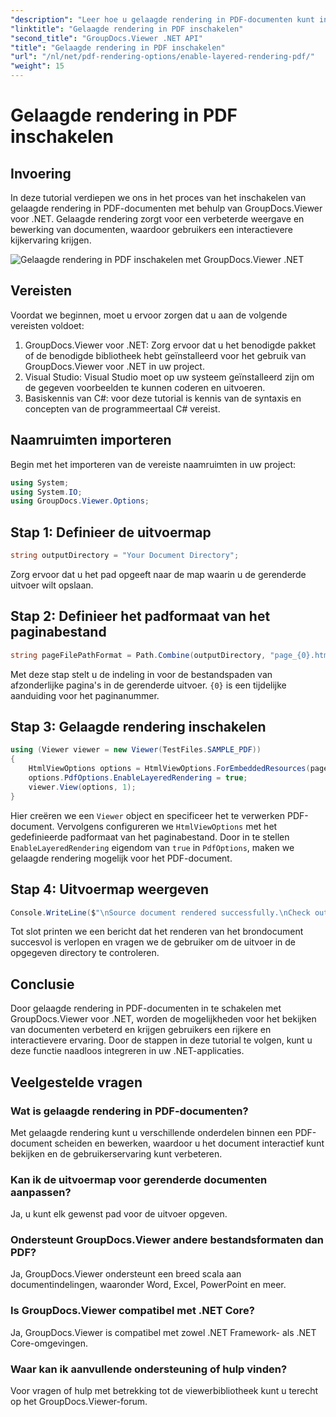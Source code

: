 ```yaml
---
"description": "Leer hoe u gelaagde rendering in PDF-documenten kunt inschakelen met GroupDocs.Viewer voor .NET. Verbeter moeiteloos de weergave van documenten."
"linktitle": "Gelaagde rendering in PDF inschakelen"
"second_title": "GroupDocs.Viewer .NET API"
"title": "Gelaagde rendering in PDF inschakelen"
"url": "/nl/net/pdf-rendering-options/enable-layered-rendering-pdf/"
"weight": 15
---
```


# Gelaagde rendering in PDF inschakelen

## Invoering
In deze tutorial verdiepen we ons in het proces van het inschakelen van gelaagde rendering in PDF-documenten met behulp van GroupDocs.Viewer voor .NET. Gelaagde rendering zorgt voor een verbeterde weergave en bewerking van documenten, waardoor gebruikers een interactievere kijkervaring krijgen.

![Gelaagde rendering in PDF inschakelen met GroupDocs.Viewer .NET](/viewer/pdf-rendering-options/enable-layered-rendering-in-pdf.png)

## Vereisten
Voordat we beginnen, moet u ervoor zorgen dat u aan de volgende vereisten voldoet:
1. GroupDocs.Viewer voor .NET: Zorg ervoor dat u het benodigde pakket of de benodigde bibliotheek hebt geïnstalleerd voor het gebruik van GroupDocs.Viewer voor .NET in uw project.
2. Visual Studio: Visual Studio moet op uw systeem geïnstalleerd zijn om de gegeven voorbeelden te kunnen coderen en uitvoeren.
3. Basiskennis van C#: voor deze tutorial is kennis van de syntaxis en concepten van de programmeertaal C# vereist.

## Naamruimten importeren
Begin met het importeren van de vereiste naamruimten in uw project:
```csharp
using System;
using System.IO;
using GroupDocs.Viewer.Options;
```
## Stap 1: Definieer de uitvoermap
```csharp
string outputDirectory = "Your Document Directory";
```
Zorg ervoor dat u het pad opgeeft naar de map waarin u de gerenderde uitvoer wilt opslaan.
## Stap 2: Definieer het padformaat van het paginabestand
```csharp
string pageFilePathFormat = Path.Combine(outputDirectory, "page_{0}.html");
```
Met deze stap stelt u de indeling in voor de bestandspaden van afzonderlijke pagina's in de gerenderde uitvoer. `{0}` is een tijdelijke aanduiding voor het paginanummer.
## Stap 3: Gelaagde rendering inschakelen
```csharp
using (Viewer viewer = new Viewer(TestFiles.SAMPLE_PDF))
{
    HtmlViewOptions options = HtmlViewOptions.ForEmbeddedResources(pageFilePathFormat);
    options.PdfOptions.EnableLayeredRendering = true;
    viewer.View(options, 1);
}
```
Hier creëren we een `Viewer` object en specificeer het te verwerken PDF-document. Vervolgens configureren we `HtmlViewOptions` met het gedefinieerde padformaat van het paginabestand. Door in te stellen `EnableLayeredRendering` eigendom van `true` in `PdfOptions`, maken we gelaagde rendering mogelijk voor het PDF-document.
## Stap 4: Uitvoermap weergeven
```csharp
Console.WriteLine($"\nSource document rendered successfully.\nCheck output in {outputDirectory}.");
```
Tot slot printen we een bericht dat het renderen van het brondocument succesvol is verlopen en vragen we de gebruiker om de uitvoer in de opgegeven directory te controleren.

## Conclusie
Door gelaagde rendering in PDF-documenten in te schakelen met GroupDocs.Viewer voor .NET, worden de mogelijkheden voor het bekijken van documenten verbeterd en krijgen gebruikers een rijkere en interactievere ervaring. Door de stappen in deze tutorial te volgen, kunt u deze functie naadloos integreren in uw .NET-applicaties.
## Veelgestelde vragen
### Wat is gelaagde rendering in PDF-documenten?
Met gelaagde rendering kunt u verschillende onderdelen binnen een PDF-document scheiden en bewerken, waardoor u het document interactief kunt bekijken en de gebruikerservaring kunt verbeteren.
### Kan ik de uitvoermap voor gerenderde documenten aanpassen?
Ja, u kunt elk gewenst pad voor de uitvoer opgeven.
### Ondersteunt GroupDocs.Viewer andere bestandsformaten dan PDF?
Ja, GroupDocs.Viewer ondersteunt een breed scala aan documentindelingen, waaronder Word, Excel, PowerPoint en meer.
### Is GroupDocs.Viewer compatibel met .NET Core?
Ja, GroupDocs.Viewer is compatibel met zowel .NET Framework- als .NET Core-omgevingen.
### Waar kan ik aanvullende ondersteuning of hulp vinden?
Voor vragen of hulp met betrekking tot de viewerbibliotheek kunt u terecht op het GroupDocs.Viewer-forum.